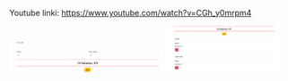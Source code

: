 Youtube linki: https://www.youtube.com/watch?v=CGh_y0mrpm4
<div style="display:inline;" "https://www.youtube.com/watch?v=CGh_y0mrpm4">
<img style="width:55%;" src="https://github.com/ozogulmert7/ASP.NET-Core-Ortalamatik/blob/master/Screenshot_1.png">
<img style="width:40%;" src="https://github.com/ozogulmert7/ASP.NET-Core-Ortalamatik/blob/master/Screenshot_2.png">
</div>

